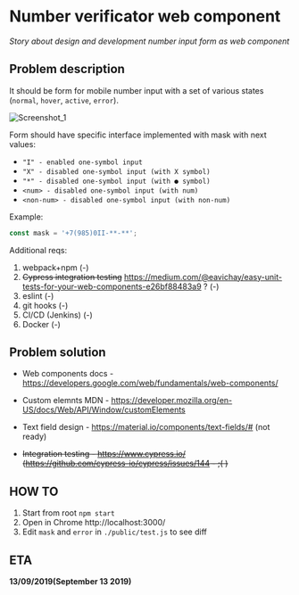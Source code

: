 # Number verificator web component
*Story about design and development number input form as web component*

## Problem description

It should be form for mobile number input with a set of various states (`normal`, `hover`, `active`, `error`). 

![Screenshot_1](https://user-images.githubusercontent.com/8533068/64861837-b7676f80-d639-11e9-9132-7e5649826b8e.png)

Form should have specific interface implemented with mask with next values:

  * `"I" - enabled one-symbol input`
  * `"X" - disabled one-symbol input (with X symbol)`
  * `"*" - disabled one-symbol input (with ● symbol)`
  * `<num> - disabled one-symbol input (with num)`
  * `<non-num> - disabled one-symbol input (with non-num)`	

Example: 
```js
const mask = '+7(985)0II-**-**';
```

Additional reqs:
1. webpack+npm (-)
2. ~~Cypress integration testing~~ https://medium.com/@eavichay/easy-unit-tests-for-your-web-components-e26bf88483a9 ? (-)
3. eslint (-)
4. git hooks (-)
5. CI/CD (Jenkins) (-)
6. Docker (-)

## Problem solution

  * Web components docs - https://developers.google.com/web/fundamentals/web-components/

  * Custom elemnts MDN - https://developer.mozilla.org/en-US/docs/Web/API/Window/customElements
  
  * Text field design - https://material.io/components/text-fields/# (not ready)
  
  * ~~Integration testing - https://www.cypress.io/ (https://github.com/cypress-io/cypress/issues/144 - ;( )~~
  
## HOW TO

1. Start from root `npm start`
2. Open in Chrome http://localhost:3000/
3. Edit `mask` and `error` in `./public/test.js` to see diff

## ETA

**13/09/2019(September 13 2019)**
